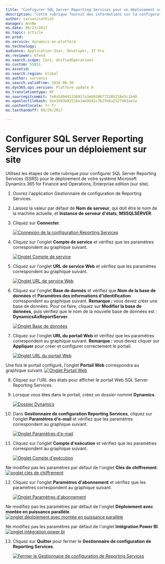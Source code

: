 ```yaml
---
title: "Configurer SQL Server Reporting Services pour un déploiement sur site"
description: "Cette rubrique fournit des informations sur la configuration de SQL Server Reporting Services (SSRS) pour un déploiement sur site."
author: sarvanisathish
manager: AnnBe
ms.date: 06/23/2017
ms.topic: article
ms.prod: 
ms.service: dynamics-ax-platform
ms.technology: 
audience: Application User, Developer, IT Pro
ms.reviewer: kfend
ms.search.scope: Core, UnifiedOperations
ms.custom: 55651
ms.assetid: 
ms.search.region: Global
ms.author: sarvanis
ms.search.validFrom: 2016-08-30
ms.dyn365.ops.version: Platform update 8
ms.translationtype: HT
ms.sourcegitcommit: 7e0a5d044133b917a3eb9386773205218e5c1b40
ms.openlocfilehash: 5ee1b93b92516e14e9581c3b2fe6a2527403ae1e
ms.contentlocale: fr-fr
ms.lasthandoff: 09/29/2017

---
```

# <a name="configure-sql-server-reporting-services-for-an-on-premises-deployment"></a>Configurer SQL Server Reporting Services pour un déploiement sur site

Utilisez les étapes de cette rubrique pour configurer SQL Server Reporting Services (SSRS) pour le déploiement de votre système Microsoft Dynamics 365 for Finance and Operations, Enterprise edition (sur site).

1. Ouvrez l'application Gestionnaire de configuration de Reporting Services.
2. Laissez la valeur par défaut de **Nom de serveur**, qui doit être le nom de la machine actuelle, et **Instance de serveur d'états**, **MSSQLSERVER**. 
3. Cliquez sur **Connecter**.
   
   [![Connexion de la configuration Reporting Services](./media/ssrs-config-manager-01.png)](./media/ssrs-config-manager-01.png)
   
4. Cliquez sur l'onglet **Compte de service** et vérifiez que les paramètres correspondent au graphique suivant.

    [![Onglet Compte de service](./media/ssrs-config-manager-02.png)](./media/ssrs-config-manager-02.png)
    
5. Cliquez sur l'onglet **URL de service Web** et vérifiez que les paramètres correspondent au graphique suivant. 

    [![Onglet URL de service Web](./media/ssrs-config-manager-03.png)](./media/ssrs-config-manager-03.png) 
    
6. Cliquez sur l'onglet **Base de donnés** et vérifiez que **Nom de la base de données** et **Paramètres des informations d'identification** correspondent au graphique suivant. **Remarque :** vous devez créer une base de données. Pour ce faire, cliquez sur **Modifier la base de données**, puis vérifiez que le nom de la nouvelle base de données est : **DynamicsAxReportServer**.

    [![Onglet Base de données](./media/ssrs-config-manager-04.png)](./media/ssrs-config-manager-04.png)
    
7. Cliquez sur l'onglet **URL du portail Web** et vérifiez que les paramètres correspondent au graphique suivant. **Remarque :** vous devez cliquer sur **Appliquer** pour créer et configurer correctement le portail.

    [![Onglet URL du portail Web](./media/ssrs-config-manager-05.png)](./media/ssrs-config-manager-05.png)
    
  Une fois le portail configuré, l'onglet **Portail Web** correspondra au graphique suivant.
    [![Onglet Portail Web](./media/ssrs-config-manager-06.png)](./media/ssrs-config-manager-06.png)
    
8. Cliquez sur l'URL des états pour afficher le portail Web SQL Server Reporting Services. 
9.  Lorsque vous êtes dans le portail, créez un dossier nommé **Dynamics**.

    [![Dossier Dynamics](./media/ssrs-config-manager-07.png)](./media/ssrs-config-manager-07.png)
    
10. Dans **Gestionnaire de configuration Reporting Services**, cliquez sur l'onglet **Paramètres d'e-mail** et vérifiez que les paramètres correspondent au graphique suivant.

    [![Onglet Paramètres d'e-mail](./media/ssrs-config-manager-08.png)](./media/ssrs-config-manager-08.png)
    
11. Cliquez sur l'onglet **Compte d'exécution** et vérifiez que les paramètres correspondent au graphique suivant.

    [![Onglet Compte d'exécution](./media/ssrs-config-manager-09.png)](./media/ssrs-config-manager-09.png)
    
  Ne modifiez pas les paramètres par défaut de l'onglet **Clés de chiffrement**. [![onglet clés de chiffrement](./media/ssrs-config-manager-10.png)](./media/ssrs-config-manager-10.png)
    
12. Cliquez sur l'onglet **Paramètres d'abonnement** et vérifiez que les paramètres correspondent au graphique suivant.

    [![Onglet Paramètres d'abonnement](./media/ssrs-config-manager-11.png)](./media/ssrs-config-manager-11.png)
    
  Ne modifiez pas les paramètres par défaut de l'onglet **Déploiement avec montée en puissance parallèle**. [![onglet déploiement avec montée en puissance parallèle](./media/ssrs-config-manager-12.png)](./media/ssrs-config-manager-12.png)
    
  Ne modifiez pas les paramètres par défaut de l'onglet **Intégration Power BI**. [![onglet intégration power bi](./media/ssrs-config-manager-13.png)](./media/ssrs-config-manager-13.png) 
    
13. Cliquez sur **Quitter** pour fermer le **Gestionnaire de configuration de Reporting Services**.

    [![Fermer le Gestionnaire de configuration de Reporting Services](./media/ssrs-config-manager-14.png)](./media/ssrs-config-manager-14.png)
    


